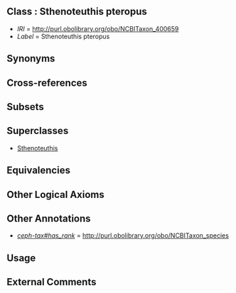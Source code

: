 
## Class : Sthenoteuthis pteropus

 * *IRI* = http://purl.obolibrary.org/obo/NCBITaxon_400659
 * *Label* = Sthenoteuthis pteropus

## Synonyms


## Cross-references


## Subsets


## Superclasses

 * [Sthenoteuthis](../../NCBITaxon/52/NCBITaxon_34552.md)

## Equivalencies


## Other Logical Axioms


## Other Annotations

 * *[ceph-tax#has_rank](../../ceph-tax#has/nk/ceph-tax#has_rank.md)* = http://purl.obolibrary.org/obo/NCBITaxon_species

## Usage


## External Comments

